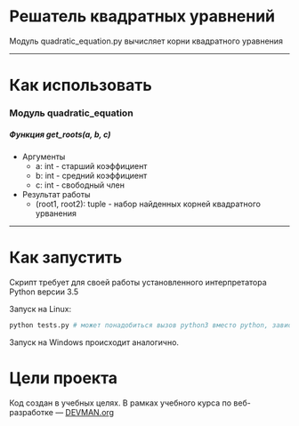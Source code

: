 # Решатель квадратных уравнений

Модуль quadratic_equation.py вычисляет корни квадратного уравнения

---

# Как использовать

### Модуль quadratic_equation

##### Функция get_roots(a, b, c)

* Аргументы
    * a: int - старший коэффициент
    * b: int - средний коэффициент
    * c: int - свободный член
* Результат работы
    * (root1, root2): tuple - набор найденных корней квадратного урванения

---

# Как запустить

Скрипт требует для своей работы установленного интерпретатора Python версии 3.5

Запуск на Linux:

```bash
python tests.py # может понадобиться вызов python3 вместо python, зависит от настроек операционной системы
```

Запуск на Windows происходит аналогично.

# Цели проекта

Код создан в учебных целях. В рамках учебного курса по веб-разработке ― [DEVMAN.org](https://devman.org)
